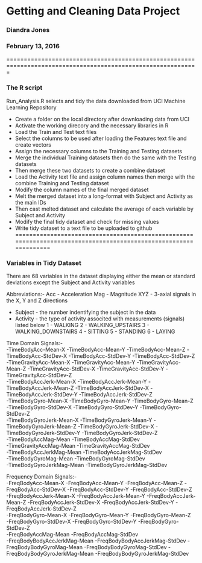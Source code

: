 # Getting and Cleaning Data Project
### Diandra Jones
### February 13, 2016
=============================================================================================================

### The R script
Run_Analysis.R selects and tidy the data downloaded from UCI Machine Learning Repository

- Create a folder on the local directory after downloading data from UCI
- Activate the working direcory and the necessary libraries in R
- Load the Train and Test text files
- Select the columns to be used after loading the Features text file and create vectors
- Assign the necessary columns to the Training  and Testing datasets 
- Merge the individual Training datasets then do the same with the Testing datasets
- Then merge these two datasets to create a combine dataset
- Load the Activity text file and assign column names then merge with the combine Training and Testing dataset
- Modify the column names of the final merged dataset
- Melt the merged dataset into a long-format with Subject and Activity as the main IDs
- Then cast melted dataset and calculate the average of each variable by Subject and Activity
- Modify the final tidy dataset and check for missing values
- Write tidy dataset to a text file to be uploaded to github
================================================================================================================

### Variables in Tidy Dataset
There are 68 variables in the dataset displaying either the mean or standard deviations except
the Subject and Activity variables

Abbreviations:-
Acc - Acceleration
Mag - Magnitude
XYZ - 3-axial signals in the X, Y and Z directions

- Subject - the number indentifying the subject in the data
- Activity - the type of activity associted with measurements (signals) listed below
  1 - WALKING
  2 - WALKING_UPSTAIRS
  3 - WALKING_DOWNSTAIRS
  4 - SITTING
  5 - STANDING
  6 - LAYING


Time Domain Signals:-          	
-TimeBodyAcc-Mean-X		-TimeBodyAcc-Mean-Y		-TimeBodyAcc-Mean-Z
-TimeBodyAcc-StdDev-X		-TimeBodyAcc-StdDev-Y		-TimeBodyAcc-StdDev-Z          
-TimeGravityAcc-Mean-X		-TimeGravityAcc-Mean-Y		-TimeGravityAcc-Mean-Z
-TimeGravityAcc-StdDev-X	-TimeGravityAcc-StdDev-Y	-TimeGravityAcc-StdDev-Z       
-TimeBodyAccJerk-Mean-X         -TimeBodyAccJerk-Mean-Y		-TimeBodyAccJerk-Mean-Z
-TimeBodyAccJerk-StdDev-X	-TimeBodyAccJerk-StdDev-Y	-TimeBodyAccJerk-StdDev-Z      
-TimeBodyGyro-Mean-X            -TimeBodyGyro-Mean-Y    	-TimeBodyGyro-Mean-Z
-TimeBodyGyro-StdDev-X         	-TimeBodyGyro-StdDev-Y          -TimeBodyGyro-StdDev-Z         
-TimeBodyGyroJerk-Mean-X	-TimeBodyGyroJerk-Mean-Y       	-TimeBodyGyroJerk-Mean-Z
-TimeBodyGyroJerk-StdDev-X     	-TimeBodyGyroJerk-StdDev-Y	-TimeBodyGyroJerk-StdDev-Z    
-TimeBodyAccMag-Mean 	        -TimeBodyAccMag-StdDev         
-TimeGravityAccMag-Mean		-TimeGravityAccMag-StdDev      
-TimeBodyAccJerkMag-Mean        -TimeBodyAccJerkMag-StdDev     
-TimeBodyGyroMag-Mean           -TimeBodyGyroMag-StdDev        
-TimeBodyGyroJerkMag-Mean       -TimeBodyGyroJerkMag-StdDev

Frequency Domain Signals:-    
-FreqBodyAcc-Mean-X   		-FreqBodyAcc-Mean-Y           	-FreqBodyAcc-Mean-Z
-FreqBodyAcc-StdDev-X          	-FreqBodyAcc-StdDev-Y          	-FreqBodyAcc-StdDev-Z          
-FreqBodyAccJerk-Mean-X         -FreqBodyAccJerk-Mean-Y       	-FreqBodyAccJerk-Mean-Z
-FreqBodyAccJerk-StdDev-X      	-FreqBodyAccJerk-StdDev-Y       -FreqBodyAccJerk-StdDev-Z      
-FreqBodyGyro-Mean-X        	-FreqBodyGyro-Mean-Y           	-FreqBodyGyro-Mean-Z  
-FreqBodyGyro-StdDev-X         	-FreqBodyGyro-StdDev-Y          -FreqBodyGyro-StdDev-Z         
-FreqBodyAccMag-Mean            -FreqBodyAccMag-StdDev  
-FreqBodyBodyAccJerkMag-Mean    -FreqBodyBodyAccJerkMag-StdDev 
-FreqBodyBodyGyroMag-Mean       -FreqBodyBodyGyroMag-StdDev 
-FreqBodyBodyGyroJerkMag-Mean   -FreqBodyBodyGyroJerkMag-StdDev
